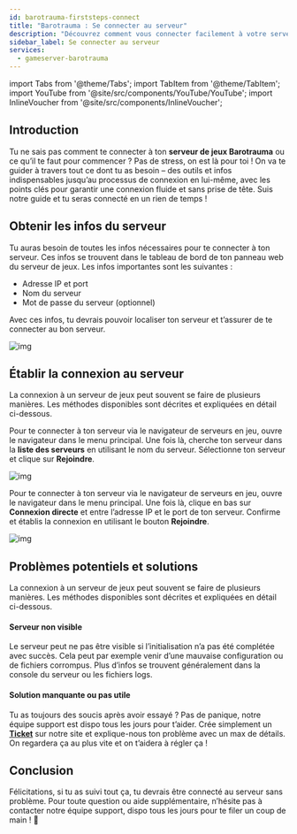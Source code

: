 ```yaml
---
id: barotrauma-firststeps-connect
title: "Barotrauma : Se connecter au serveur"
description: "Découvrez comment vous connecter facilement à votre serveur Barotrauma et assurer une expérience de jeu sans accrocs → En savoir plus maintenant"
sidebar_label: Se connecter au serveur
services:
  - gameserver-barotrauma
---
```


import Tabs from '@theme/Tabs';
import TabItem from '@theme/TabItem';
import YouTube from '@site/src/components/YouTube/YouTube';
import InlineVoucher from '@site/src/components/InlineVoucher';


## Introduction
Tu ne sais pas comment te connecter à ton **serveur de jeux Barotrauma** ou ce qu’il te faut pour commencer ? Pas de stress, on est là pour toi ! On va te guider à travers tout ce dont tu as besoin – des outils et infos indispensables jusqu’au processus de connexion en lui-même, avec les points clés pour garantir une connexion fluide et sans prise de tête. Suis notre guide et tu seras connecté en un rien de temps !

<InlineVoucher />



## Obtenir les infos du serveur


Tu auras besoin de toutes les infos nécessaires pour te connecter à ton serveur. Ces infos se trouvent dans le tableau de bord de ton panneau web du serveur de jeux. Les infos importantes sont les suivantes :

- Adresse IP et port
- Nom du serveur
- Mot de passe du serveur (optionnel)


Avec ces infos, tu devrais pouvoir localiser ton serveur et t’assurer de te connecter au bon serveur.

![img](https://screensaver01.zap-hosting.com/index.php/s/HnKL48icqNQsj2p/preview)

## Établir la connexion au serveur


La connexion à un serveur de jeux peut souvent se faire de plusieurs manières. Les méthodes disponibles sont décrites et expliquées en détail ci-dessous.

<Tabs>

<TabItem value="connect_solution_server_browser_ingame" label="Navigateur de serveurs (en jeu)" default>

Pour te connecter à ton serveur via le navigateur de serveurs en jeu, ouvre le navigateur dans le menu principal. Une fois là, cherche ton serveur dans la **liste des serveurs** en utilisant le nom du serveur. Sélectionne ton serveur et clique sur **Rejoindre**.

![img](https://screensaver01.zap-hosting.com/index.php/s/nnsaZwcWzNDGswo/download)

</TabItem>

<TabItem value="connect_solution_direct_ingame" label="Connexion directe (en jeu)">

Pour te connecter à ton serveur via le navigateur de serveurs en jeu, ouvre le navigateur dans le menu principal. Une fois là, clique en bas sur **Connexion directe** et entre l’adresse IP et le port de ton serveur. Confirme et établis la connexion en utilisant le bouton **Rejoindre**.

![img](https://screensaver01.zap-hosting.com/index.php/s/inJDnmdzc4FwDz4/download)

</TabItem>

</Tabs>



## Problèmes potentiels et solutions


La connexion à un serveur de jeux peut souvent se faire de plusieurs manières. Les méthodes disponibles sont décrites et expliquées en détail ci-dessous.

#### Serveur non visible


Le serveur peut ne pas être visible si l’initialisation n’a pas été complétée avec succès. Cela peut par exemple venir d’une mauvaise configuration ou de fichiers corrompus. Plus d’infos se trouvent généralement dans la console du serveur ou les fichiers logs.



#### Solution manquante ou pas utile


Tu as toujours des soucis après avoir essayé ? Pas de panique, notre équipe support est dispo tous les jours pour t’aider. Crée simplement un **[Ticket](https://zap-hosting.com/en/customer/support/)** sur notre site et explique-nous ton problème avec un max de détails. On regardera ça au plus vite et on t’aidera à régler ça !

## Conclusion

Félicitations, si tu as suivi tout ça, tu devrais être connecté au serveur sans problème. Pour toute question ou aide supplémentaire, n’hésite pas à contacter notre équipe support, dispo tous les jours pour te filer un coup de main ! 🙂




<InlineVoucher />